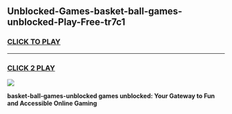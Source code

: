 
## Unblocked-Games-basket-ball-games-unblocked-Play-Free-tr7c1
<h3>
<a href="https://premium76.site?title=basket-ball-games-unblocked&ref=23A">CLICK TO PLAY</a></h3>
<hr>

<h3>
<a href="https://premium76.site?title=basket-ball-games-unblocked&ref=23A">CLICK 2 PLAY</a>
  
</h3>

<a href="https://premium76.site?title=basket-ball-games-unblocked&ref=23A"><img src="https://clearcache.store/games.png"></a>


**basket-ball-games-unblocked games unblocked: Your Gateway to Fun and Accessible Online Gaming**
